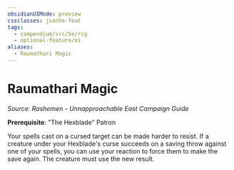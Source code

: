 ```yaml
---
obsidianUIMode: preview
cssclasses: json5e-feat
tags:
  - compendium/src/5e/rcg
  - optional-feature/ei
aliases:
  - Raumathari Magic
---
```

# Raumathari Magic
*Source: Rashemen - Unnapproachable East Campaign Guide*  

**Prerequisite**: "The Hexblade" Patron

Your spells cast on a cursed target can be made harder to resist. If a creature under your Hexblade's curse succeeds on a saving throw against one of your spells, you can use your reaction to force them to make the save again. The creature must use the new result.